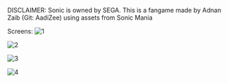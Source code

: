 DISCLAIMER: Sonic is owned by SEGA. This is a fangame made by Adnan Zaib (Git: AadiZee) using assets from Sonic Mania


Screens:
![1](https://github.com/user-attachments/assets/5c5a4c4a-1b74-415a-9b36-a251bca4cb2b)

![2](https://github.com/user-attachments/assets/a60d6228-3df1-4562-8870-ef8149fc6f73)

![3](https://github.com/user-attachments/assets/77561ec3-41d7-44f4-9a91-540dadc76151)

![4](https://github.com/user-attachments/assets/0134479a-eb0d-4840-bdb8-f293baa4bef8)
